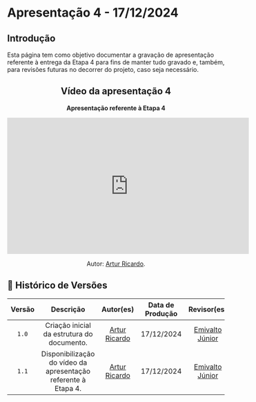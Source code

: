 # Apresentação 4 - 17/12/2024

## Introdução 
Esta página tem como objetivo documentar a gravação de apresentação referente à entrega da Etapa 4 para fins de manter tudo gravado e, também, para revisões futuras no decorrer do projeto, caso seja necessário.



<center>

## Vídeo da apresentação 4

<div align="center">
    <p><strong>Apresentação referente à Etapa 4</strong></p>
</div>

<iframe width="560" height="315" src="https://www.youtube.com/embed/Q13c6_0DwYc?si=rlncZcPsK0x29f8Q" title="YouTube video player" frameborder="0" allow="accelerometer; autoplay; clipboard-write; encrypted-media; gyroscope; picture-in-picture; web-share" referrerpolicy="strict-origin-when-cross-origin" allowfullscreen></iframe>

<div align="center">
    <p>Autor: <a href="https://github.com/algorithmorphic">Artur Ricardo</a>.</p>
</div>

</center>



## 📑 Histórico de Versões
| Versão | Descrição | Autor(es) | Data de Produção | Revisor(es) | Data de Revisão |   
| :----: | :-------: | :-------: | :--------------: | :---------: | :-------------: |
| `1.0`  | Criação inicial da estrutura do documento.  | [Artur Ricardo](https://github.com/algorithmorphic) | 17/12/2024 | [Emivalto Júnior](https://github.com/EmivaltoJrr) | 07/02/2025 |
| `1.1`  | Disponibilização do vídeo da apresentação referente à Etapa 4.  | [Artur Ricardo](https://github.com/algorithmorphic) | 17/12/2024 | [Emivalto Júnior](https://github.com/EmivaltoJrr) | 07/02/2025 |
